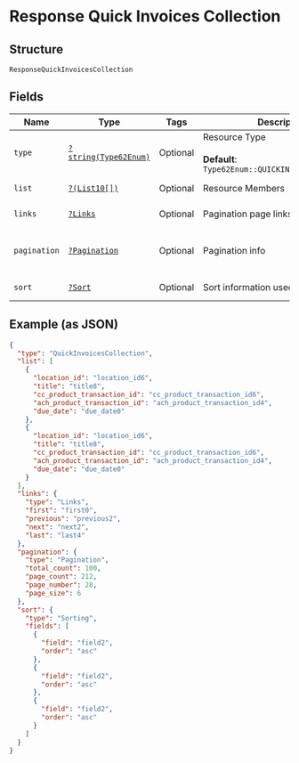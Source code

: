 
# Response Quick Invoices Collection

## Structure

`ResponseQuickInvoicesCollection`

## Fields

| Name | Type | Tags | Description | Getter | Setter |
|  --- | --- | --- | --- | --- | --- |
| `type` | [`?string(Type62Enum)`](../../doc/models/type-62-enum.md) | Optional | Resource Type<br><br>**Default**: `Type62Enum::QUICKINVOICESCOLLECTION` | getType(): ?string | setType(?string type): void |
| `list` | [`?(List10[])`](../../doc/models/list-10.md) | Optional | Resource Members | getList(): ?array | setList(?array list): void |
| `links` | [`?Links`](../../doc/models/links.md) | Optional | Pagination page links | getLinks(): ?Links | setLinks(?Links links): void |
| `pagination` | [`?Pagination`](../../doc/models/pagination.md) | Optional | Pagination info | getPagination(): ?Pagination | setPagination(?Pagination pagination): void |
| `sort` | [`?Sort`](../../doc/models/sort.md) | Optional | Sort information used on the results | getSort(): ?Sort | setSort(?Sort sort): void |

## Example (as JSON)

```json
{
  "type": "QuickInvoicesCollection",
  "list": [
    {
      "location_id": "location_id6",
      "title": "title8",
      "cc_product_transaction_id": "cc_product_transaction_id6",
      "ach_product_transaction_id": "ach_product_transaction_id4",
      "due_date": "due_date0"
    },
    {
      "location_id": "location_id6",
      "title": "title8",
      "cc_product_transaction_id": "cc_product_transaction_id6",
      "ach_product_transaction_id": "ach_product_transaction_id4",
      "due_date": "due_date0"
    }
  ],
  "links": {
    "type": "Links",
    "first": "first0",
    "previous": "previous2",
    "next": "next2",
    "last": "last4"
  },
  "pagination": {
    "type": "Pagination",
    "total_count": 100,
    "page_count": 212,
    "page_number": 28,
    "page_size": 6
  },
  "sort": {
    "type": "Sorting",
    "fields": [
      {
        "field": "field2",
        "order": "asc"
      },
      {
        "field": "field2",
        "order": "asc"
      },
      {
        "field": "field2",
        "order": "asc"
      }
    ]
  }
}
```

